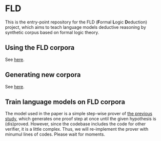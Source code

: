 # FLD
This is the entry-point repository for the FLD (**F**ormal **L**ogic **D**eduction) project, which aims to teach language models deductive reasoning by synthetic corpus based on formal logic theory.

## Using the FLD corpora
See [here](https://github.com/hitachi-nlp/FLD-corpus).

## Generating new corpora
See [here](https://github.com/hitachi-nlp/FLD-generator/).

## Train language models on FLD corpora
The model used in the paper is a simple step-wise prover of [the previous study](https://github.com/princeton-nlp/NLProofS), which generates one proof step at once until the given hypothesis is (dis)proved.
However, since the codebase includes the code for other verifier, it is a little complex.
Thus, we will re-implement the prover with minumul lines of codes.
Please wait for moments.
